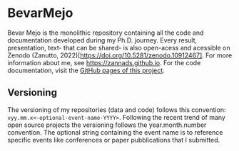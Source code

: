 # BevarMejo
Bevar Mejo is the monolithic repository containing all the code and documentation developed during my Ph.D. journey. Every result, presentation, text- that can be shared- is also open-acess and acessible on Zenodo (Zanutto, 2022)[https://doi.org/10.5281/zenodo.10912467]. 
For more information about me, see https://zannads.github.io.
For the code documentation, visit the [GitHub pages of this project](https://zannads.github.io/BevarMejo/).

## Versioning
The versioning of my repositories (data and code) follows this convention: `vyy.mm.x<-optional-event-name-YYYY>`. 
Following the recent trend of many open source projects the versioning follows the year.month.number convention. The optional string containing the event name is to reference specific events like conferences or paper pubblications that I submitted. 
